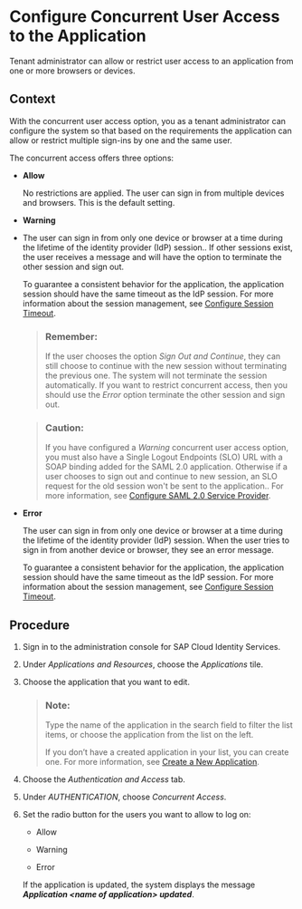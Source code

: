 <!-- loio80ead1a7d3cd4e298b0d32295a11889d -->

# Configure Concurrent User Access to the Application

Tenant administrator can allow or restrict user access to an application from one or more browsers or devices.



## Context

With the concurrent user access option, you as a tenant administrator can configure the system so that based on the requirements the application can allow or restrict multiple sign-ins by one and the same user.

The concurrent access offers three options:

-   **Allow**

    No restrictions are applied. The user can sign in from multiple devices and browsers. This is the default setting.

-   **Warning**
-   The user can sign in from only one device or browser at a time during the lifetime of the identity provider \(IdP\) session.. If other sessions exist, the user receives a message and will have the option to terminate the other session and sign out.

    To guarantee a consistent behavior for the application, the application session should have the same timeout as the IdP session. For more information about the session management, see [Configure Session Timeout](configure-session-timeout-5ca23e4.md).

    > ### Remember:  
    > If the user chooses the option *Sign Out and Continue*, they can still choose to continue with the new session without terminating the previous one. The system will not terminate the session automatically. If you want to restrict concurrent access, then you should use the *Error* option terminate the other session and sign out.

    > ### Caution:  
    > If you have configured a *Warning* concurrent user access option, you must also have a Single Logout Endpoints \(SLO\) URL with a SOAP binding added for the SAML 2.0 application. Otherwise if a user chooses to sign out and continue to new session, an SLO request for the old session won't be sent to the application.. For more information, see [Configure SAML 2.0 Service Provider](configure-saml-2-0-service-provider-51f1f75.md).

-   **Error**

    The user can sign in from only one device or browser at a time during the lifetime of the identity provider \(IdP\) session. When the user tries to sign in from another device or browser, they see an error message.

    To guarantee a consistent behavior for the application, the application session should have the same timeout as the IdP session. For more information about the session management, see [Configure Session Timeout](configure-session-timeout-5ca23e4.md).




## Procedure

1.  Sign in to the administration console for SAP Cloud Identity Services.

2.  Under *Applications and Resources*, choose the *Applications* tile.

3.  Choose the application that you want to edit.

    > ### Note:  
    > Type the name of the application in the search field to filter the list items, or choose the application from the list on the left.
    > 
    > If you don’t have a created application in your list, you can create one. For more information, see [Create a New Application](create-a-new-application-0d4b255.md).

4.  Choose the *Authentication and Access* tab.

5.  Under *AUTHENTICATION*, choose *Concurrent Access*.

6.  Set the radio button for the users you want to allow to log on:

    -   Allow

    -   Warning

    -   Error

    If the application is updated, the system displays the message ***Application <name of application\> updated***.


